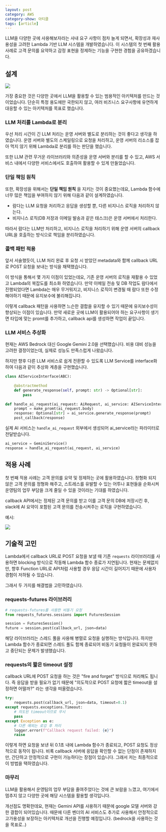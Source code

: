 ```yaml
---
layout: post
category: AWS
category-show: 아티클
tags: [article]
---
```


LLM을 다양한 곳에 사용해보자라는 사내 요구 사항이 점차 늘게 되면서, 확장성과 재사용성을 고려한 Lambda 기반 LLM 시스템을 개발하였습니다. 이 시스템의 첫 번째 활용 사례로 고객 문의를 요약하고 감정 표현을 정제하는 기능을 구현한 경험을 공유하겠습니다.

## 설계

![](https://velog.velcdn.com/images/leehjhjhj/post/6f228799-5710-4f24-a42d-c472a5379727/image.png)

가장 중요한 것은 다양한 곳에서 LLM을 활용할 수 있는 범용적인 아키텍처를 만드는 것이었습니다. 단순히 특정 용도에만 국한되지 않고, 여러 비즈니스 요구사항에 유연하게 대응할 수 있는 아키텍처를 목표로 했습니다.

### LLM 처리를 Lambda로 분리

우선 처리 시간이 긴 LLM 처리는 운영 서버와 별도로 분리하는 것이 좋다고 생각을 하였습니다. 운영 서버와 별도의 스케일링으로 요청을 처리하고, 운영 서버의 리소스를 잡아 먹지 않기 위해 Lambda로 분리를 하는 판단을 했습니다.

또한 LLM 관련 무거운 라이브러리와 의존성을 운영 서버와 분리를 할 수 있고, AWS 서비스 내에서 다양한 서비스에서도 호출하여 활용할 수 있게 만들었습니다.

### 단일 책임 원칙

또한, 확장성을 위해서는 **단일 책임 원칙** 을 지키는 것이 중요했는데요, Lambda 함수에 너무 많은 책임을 부여하지 않기 위해 다음과 같이 설계하였습니다.

- 람다는 LLM 요청을 처리하고 응답을 생성할 뿐, 다른 비지니스 로직을 처리하지 않는다.
- 비지니스 로직(DB 저장과 이메일 발송과 같은 태스크)은 운영 서버에서 처리한다.

따라서 람다는 LLM만 처리하고, 비지니스 로직을 처리하기 위해 운영 서버의 callback URL을 호출하는 방식으로 책임을 분리하였습니다.

### 콜백 패턴 적용

앞서 서술했듯이, LLM 처리 완료 후 요청 시 받았던 metadata와 함께 callback URL로 POST 요청을 보내는 방식을 채택했습니다.

이 방식을 통해서 몇 가지 이점이 있었는데요, 기존 운영 서버의 로직을 재활용 수 있었고 Lambda의 복잡도를 최소화 하였습니다. 만약 이메일 전송 및 DB 작업도 람다에서 진행되었다면 Lambda는 매우 무거워지고, 비지니스 로직이 변경될 때 람다 또한 수정해야하기 때문에 유지보수에 불리해집니다.

이렇게 callback 패턴을 사용하면 느슨한 결합을 유지할 수 있기 때문에 유지보수성이 향상되는 이점이 있습니다. 만약 새로운 곳에 LLM이 활용되어야 하는 요구사항이 생기면 타입에 맞는 promt를 추가하고, callback api를 생성하면 작업이 끝입니다.

### LLM 서비스 추상화

현재는 AWS Bedrock 대신 Google Gemini 2.0을 선택했습니다. 비용 대비 성능을 고려한 결정이었는데, 실제로 성능도 만족스럽게 나왔습니다.

하지만 향후 다른 LLM 서비스로 쉽게 전환할 수 있도록 LLM Service를 interface화하여 다음과 같이 추상화 계층을 구현했습니다.

```python
class AIServiceInterface(ABC):
    
    @abstractmethod
    def generate_response(self, prompt: str) -> Optional[str]:
        pass
        
def handle_ai_request(ai_request: AiRequest, ai_service: AIServiceInterface) -> AiResponse:
    prompt = make_promt(ai_request.body)
    response: Optional[str] = ai_service.generate_response(prompt)
    post_callback(response)
```

실제 AI 서비스는 `handle_ai_request` 외부에서 생성되어 ai_service라는 파라미터로 전달받습니다.

```python
ai_service = GeminiService()
response = handle_ai_request(ai_request, ai_service)
```

## 적용 사례

첫 번째 적용 사례는 고객 문의를 요약 및 정제하는 곳에 활용하였습니다. 정형화 되지 않은 고객 문의를 정형화 해주고, 스트레스를 유발할 수 있는 어투나 표현들을 순화시켜 운영팀의 업무 부담을 크게 줄일 수 있을 것이라는 기대를 하였습니다. 

callback API에서는 정제된 고객 문의를 받고 이를 고객 문의 DB에 저장시킨 후, slack에 AI 요약이 포함된 고객 문의를 전송시켜주는 로직을 구현하였습니다. 

예시:

![](https://velog.velcdn.com/images/leehjhjhj/post/93a16e05-45f9-4b91-9290-3fd6acbfcbd5/image.png)


## 기술적 고민

Lambda에서 callback URL로 POST 요청을 보낼 때 기존 `requests` 라이브러리를 사용하면 blocking 방식으로 작동해 Lambda 함수 종료가 지연됩니다. 현재는 문제없지만, 향후 Function URL로 API처럼 사용할 경우 응답 시간이 길어지기 때문에 사용자 경험이 저하될 수 있습니다.

그래서 두 가지를 해결법을 고민하였습니다.

### requests-futures 라이브러리

```python
# requests-futures를 사용한 비동기 요청
from requests_futures.sessions import FuturesSession

session = FuturesSession()
future = session.post(callback_url, json=data)
```

해당 라이브러리는 스레드 풀을 사용해 병렬로 요청을 실행하는 방식입니다. 하지만 Lambda 함수가 종료되면 스레드 풀도 함께 종료되어 비동기 요청들이 완료되지 못하고 중단되는 문제가 발생했습니다.

### requests의 짧은 timeout 설정

callback URL에 POST 요청을 하는 것은 "fire and forget" 방식으로 처리해도 됩니다. 즉 응답을 받을 필요가 없기 때문에 "의도적으로 POST 요청에 짧은 timeout을 설정하면 어떨까?" 라는 생각을 떠올렸습니다.

```python
try:
    requests.post(callback_url, json=data, timeout=0.1)
except requests.exceptions.Timeout:
    # 의도된 timeout이므로 무시
    pass
except Exception as e:
    # 다른 예외는 로깅 후 처리
    logger.error(f"Callback request failed: {e}")
    raise
```

이렇게 하면 요청을 보낸 뒤 0.1초 내에 Lambda 함수가 종료되고, POST 요청도 정상적으로 동작이 됩니다. 비록 callback 서버에 응답을 확인할 수 없는 단점이 존재하지만, 간단하고 안정적으로 구현이 가능하다는 장점이 있습니다. 그래서 저는 최종적으로 이 방법을 택하였습니다.

### 마무리

LLM을 활용해서 운영팀의 업무 부담을 줄여주었다는 것에 큰 보람을 느꼈고, 여기에서 멈추지 않고 다양한 곳에 해당 시스템을 활용할 생각입니다.

개선점도 명확한데요, 현재는 Gemini API를 사용하기 때문에 google 모델 서버와 강한 결합이 되어있습니다. 때문에 다른 벤더의 AI 서비스도 추가로 사용해서 안정적으로 고가용성을 보장하는 아키텍처로 개선을 진행할 예정입니다. (bedrock을 사용하는 것을 목표로..)